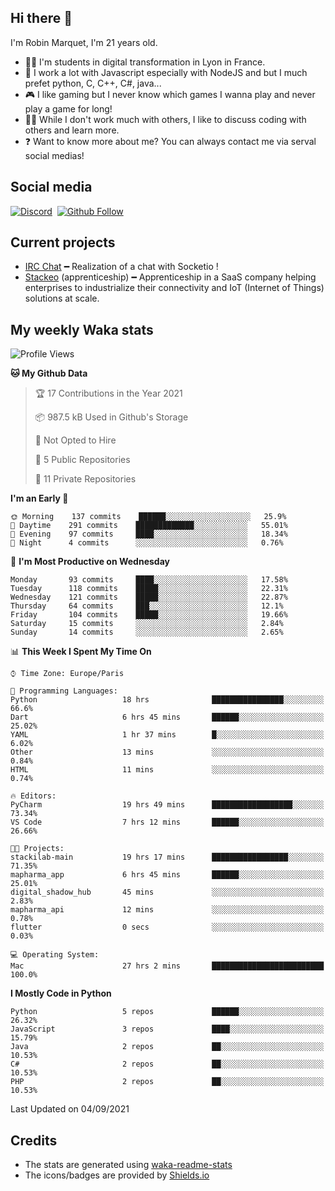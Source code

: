 ## Hi there 👋

I'm Robin Marquet, I'm 21 years old.

- 👨‍💻 I'm students in digital transformation in Lyon in France.
- 🌱 I work a lot with Javascript especially with NodeJS and but I much prefet python, C, C++, C#, java...
- 🎮 I like gaming but I never know which games I wanna play and never play a game for long!
- 👯‍♀️ While I don't work much with others, I like to discuss coding with others and learn more.
- ❓ Want to know more about me? You can always contact me via serval social medias!

## Social media

[![Discord](https://img.shields.io/discord/759460462105854022?label=rmarquet%232048&style=for-the-badge&logo=discord&logoColor=ffffff)](https://github.com/rmarquet21)
‎‎ [![Github Follow](https://img.shields.io/github/followers/rmarquet21?logo=github&logoColor=ffffff&style=for-the-badge)](https://github.com/rmarquet21)

## Current projects

- [IRC Chat](https://socket.io/) ━ Realization of a chat with Socketio !
- [Stackeo](https://www.stackeo.io/) (apprenticeship) ━ Apprenticeship in a SaaS company helping enterprises to industrialize their connectivity and IoT (Internet of Things) solutions at scale.

## My weekly Waka stats

<!--START_SECTION:waka-->
![Profile Views](http://img.shields.io/badge/Profile%20Views-0-blue)

**🐱 My Github Data** 

> 🏆 17 Contributions in the Year 2021
 > 
> 📦 987.5 kB Used in Github's Storage 
 > 
> 🚫 Not Opted to Hire
 > 
> 📜 5 Public Repositories 
 > 
> 🔑 11 Private Repositories  
 > 
**I'm an Early 🐤** 

```text
🌞 Morning    137 commits    ██████░░░░░░░░░░░░░░░░░░░   25.9% 
🌆 Daytime    291 commits    █████████████░░░░░░░░░░░░   55.01% 
🌃 Evening    97 commits     ████░░░░░░░░░░░░░░░░░░░░░   18.34% 
🌙 Night      4 commits      ░░░░░░░░░░░░░░░░░░░░░░░░░   0.76%

```
📅 **I'm Most Productive on Wednesday** 

```text
Monday       93 commits     ████░░░░░░░░░░░░░░░░░░░░░   17.58% 
Tuesday      118 commits    █████░░░░░░░░░░░░░░░░░░░░   22.31% 
Wednesday    121 commits    █████░░░░░░░░░░░░░░░░░░░░   22.87% 
Thursday     64 commits     ███░░░░░░░░░░░░░░░░░░░░░░   12.1% 
Friday       104 commits    █████░░░░░░░░░░░░░░░░░░░░   19.66% 
Saturday     15 commits     ░░░░░░░░░░░░░░░░░░░░░░░░░   2.84% 
Sunday       14 commits     ░░░░░░░░░░░░░░░░░░░░░░░░░   2.65%

```


📊 **This Week I Spent My Time On** 

```text
⌚︎ Time Zone: Europe/Paris

💬 Programming Languages: 
Python                   18 hrs              ████████████████░░░░░░░░░   66.6% 
Dart                     6 hrs 45 mins       ██████░░░░░░░░░░░░░░░░░░░   25.02% 
YAML                     1 hr 37 mins        █░░░░░░░░░░░░░░░░░░░░░░░░   6.02% 
Other                    13 mins             ░░░░░░░░░░░░░░░░░░░░░░░░░   0.84% 
HTML                     11 mins             ░░░░░░░░░░░░░░░░░░░░░░░░░   0.74%

🔥 Editors: 
PyCharm                  19 hrs 49 mins      ██████████████████░░░░░░░   73.34% 
VS Code                  7 hrs 12 mins       ██████░░░░░░░░░░░░░░░░░░░   26.66%

🐱‍💻 Projects: 
stackilab-main           19 hrs 17 mins      █████████████████░░░░░░░░   71.35% 
mapharma_app             6 hrs 45 mins       ██████░░░░░░░░░░░░░░░░░░░   25.01% 
digital_shadow_hub       45 mins             ░░░░░░░░░░░░░░░░░░░░░░░░░   2.83% 
mapharma_api             12 mins             ░░░░░░░░░░░░░░░░░░░░░░░░░   0.78% 
flutter                  0 secs              ░░░░░░░░░░░░░░░░░░░░░░░░░   0.03%

💻 Operating System: 
Mac                      27 hrs 2 mins       █████████████████████████   100.0%

```

**I Mostly Code in Python** 

```text
Python                   5 repos             ██████░░░░░░░░░░░░░░░░░░░   26.32% 
JavaScript               3 repos             ████░░░░░░░░░░░░░░░░░░░░░   15.79% 
Java                     2 repos             ██░░░░░░░░░░░░░░░░░░░░░░░   10.53% 
C#                       2 repos             ██░░░░░░░░░░░░░░░░░░░░░░░   10.53% 
PHP                      2 repos             ██░░░░░░░░░░░░░░░░░░░░░░░   10.53%

```



 Last Updated on 04/09/2021
<!--END_SECTION:waka-->

## Credits

- The stats are generated using [waka-readme-stats](https://github.com/anmol098/waka-readme-stats)
- The icons/badges are provided by [Shields.io](https://shields.io/)
